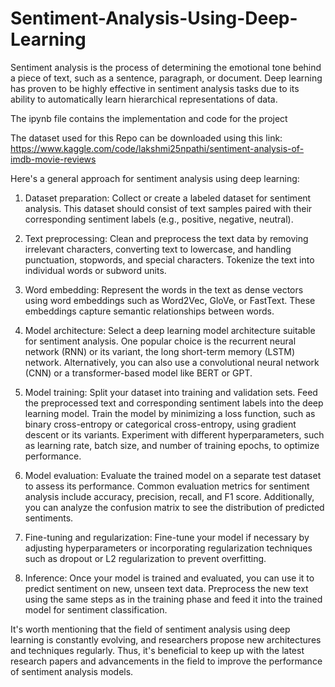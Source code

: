 # Sentiment-Analysis-Using-Deep-Learning
Sentiment analysis is the process of determining the emotional tone behind a piece of text, such as a sentence, paragraph, or document. Deep learning has proven to be highly effective in sentiment analysis tasks due to its ability to automatically learn hierarchical representations of data.

The ipynb file contains the implementation and code for the project 

The dataset used for this Repo can be downloaded using this link: https://www.kaggle.com/code/lakshmi25npathi/sentiment-analysis-of-imdb-movie-reviews

Here's a general approach for sentiment analysis using deep learning:

1. Dataset preparation: Collect or create a labeled dataset for sentiment analysis. This dataset should consist of text samples paired with their corresponding sentiment labels (e.g., positive, negative, neutral).

2. Text preprocessing: Clean and preprocess the text data by removing irrelevant characters, converting text to lowercase, and handling punctuation, stopwords, and special characters. Tokenize the text into individual words or subword units.

3. Word embedding: Represent the words in the text as dense vectors using word embeddings such as Word2Vec, GloVe, or FastText. These embeddings capture semantic relationships between words.

4. Model architecture: Select a deep learning model architecture suitable for sentiment analysis. One popular choice is the recurrent neural network (RNN) or its variant, the long short-term memory (LSTM) network. Alternatively, you can also use a convolutional neural network (CNN) or a transformer-based model like BERT or GPT.

5. Model training: Split your dataset into training and validation sets. Feed the preprocessed text and corresponding sentiment labels into the deep learning model. Train the model by minimizing a loss function, such as binary cross-entropy or categorical cross-entropy, using gradient descent or its variants. Experiment with different hyperparameters, such as learning rate, batch size, and number of training epochs, to optimize performance.

6. Model evaluation: Evaluate the trained model on a separate test dataset to assess its performance. Common evaluation metrics for sentiment analysis include accuracy, precision, recall, and F1 score. Additionally, you can analyze the confusion matrix to see the distribution of predicted sentiments.

7. Fine-tuning and regularization: Fine-tune your model if necessary by adjusting hyperparameters or incorporating regularization techniques such as dropout or L2 regularization to prevent overfitting.

8. Inference: Once your model is trained and evaluated, you can use it to predict sentiment on new, unseen text data. Preprocess the new text using the same steps as in the training phase and feed it into the trained model for sentiment classification.

It's worth mentioning that the field of sentiment analysis using deep learning is constantly evolving, and researchers propose new architectures and techniques regularly. Thus, it's beneficial to keep up with the latest research papers and advancements in the field to improve the performance of sentiment analysis models.
